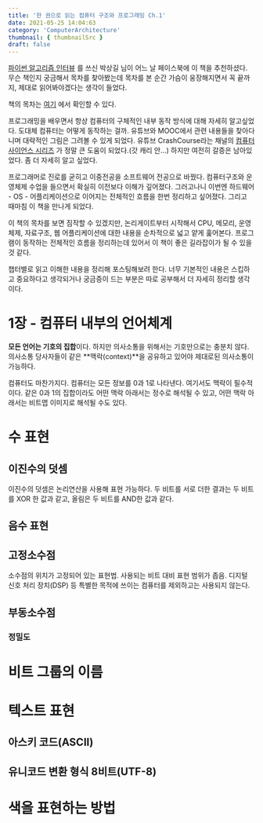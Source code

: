 ```yaml
---
title: '한 권으로 읽는 컴퓨터 구조와 프로그래밍 Ch.1'
date: 2021-05-25 14:04:63
category: 'ComputerArchitecture'
thumbnail: { thumbnailSrc }
draft: false
---
```


[파이썬 알고리즘 인터뷰](http://www.kyobobook.co.kr/product/detailViewKor.laf?mallGb=KOR&ejkGb=KOR&barcode=9791189909178) 를 쓰신 박상길 님이 어느 날 페이스북에 이 책을 추천하셨다. 무슨 책인지 궁금해서 
목차를 찾아봤는데 목차를 본 순간 가슴이 웅장해지면서 꼭 끝까지, 제대로 읽어봐야겠다는 생각이 들었다.

책의 목차는 [여기](http://www.yes24.com/Product/Goods/98997716) 에서 확인할 수 있다.

프로그래밍을 배우면서 항상 컴퓨터의 구체적인 내부 동작 방식에 대해 자세히 알고싶었다. 도대체 컴퓨터는 어떻게 동작하는 걸까. 
유튜브와 MOOC에서 관련 내용들을 찾아다니며 대략적인 그림은 그려볼 수 있게 되었다. 유튜브 CrashCourse라는 채널의 
[컴퓨터 사이언스 시리즈](https://www.youtube.com/watch?v=tpIctyqH29Q&list=PL8dPuuaLjXtNlUrzyH5r6jN9ulIgZBpdo) 가 정말 큰 도움이 되었다.(갓 캐리 안...)
하지만 여전히 갈증은 남아있었다. 좀 더 자세히 알고 싶었다.

프로그래머로 진로를 굳히고 이중전공을 소프트웨어 전공으로 바꿨다. 컴퓨터구조와 운영체제 수업을 들으면서 확실히 이전보다 이해가 깊어졌다.
그러고나니 이번엔 하드웨어 - OS - 어플리케이션으로 이어지는 전체적인 흐름을 한번 정리하고 싶어졌다. 그리고 때마침 이 책을 만나게 되었다.

이 책의 목차를 보면 짐작할 수 있겠지만, 논리게이트부터 시작해서 CPU, 메모리, 운영체제, 자료구조, 웹 어플리케이션에 대한 내용을
순차적으로 넓고 얕게 훑어본다. 프로그램이 동작하는 전체적인 흐름을 정리하는데 있어서 이 책이 좋은 길라잡이가 될 수 있을 것 같다.

챕터별로 읽고 이해한 내용을 정리해 포스팅해보려 한다. 너무 기본적인 내용은 스킵하고 중요하다고 생각되거나 궁금증이 드는 부분은 따로 공부해서 더 자세히 정리할 생각이다.

# 1장 - 컴퓨터 내부의 언어체계

**모든 언어는 기호의 집합**이다. 하지만 의사소통을 위해서는 기호만으로는 충분치 않다. 의사소통 당사자들이 같은 **맥락(context)**을 공유하고 있어야 제대로된 의사소통이 가능하다.

컴퓨터도 마찬가지다. 컴퓨터는 모든 정보를 0과 1로 나타낸다. 여기서도 맥락이 필수적이다. 같은 0과 1의 집합이라도
어떤 맥락 아래서는 정수로 해석될 수 있고, 어떤 맥락 아래서는 비트맵 이미지로 해석될 수도 있다.

# 수 표현

## 이진수의 덧셈

이진수의 덧셈은 논리연산을 사용해 표현 가능하다. 두 비트를 서로 더한 결과는 두 비트를 XOR 한 값과 같고, 올림은 두 비트를 AND한 값과 같다.



## 음수 표현

## 고정소수점

소수점의 위치가 고정되어 있는 표현법. 사용되는 비트 대비 표현 범위가 좁음. 디지털 신호 처리 장치(DSP) 등 특별한 목적에 쓰이는 컴퓨터를 제외하고는
사용되지 않는다.

## 부동소수점

### 정밀도

# 비트 그룹의 이름

# 텍스트 표현 

## 아스키 코드(ASCII)

## 유니코드 변환 형식 8비트(UTF-8)

# 색을 표현하는 방법 
